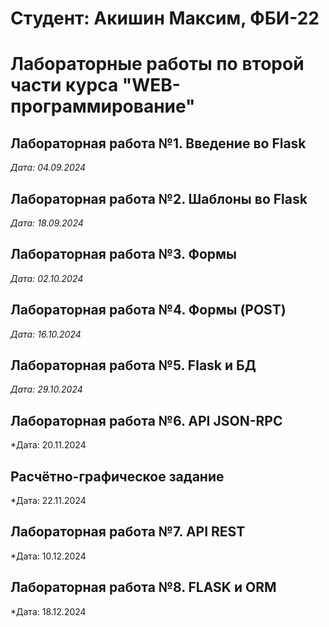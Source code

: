 # Студент: Акишин Максим, ФБИ-22

# Лабораторные работы по второй части курса "WEB-программирование"

## Лабораторная работа №1. Введение во Flask

*Дата: 04.09.2024*

## Лабораторная работа №2. Шаблоны во Flask

*Дата: 18.09.2024*

## Лабораторная работа №3. Формы

*Дата: 02.10.2024*

## Лабораторная работа №4. Формы (POST)

*Дата: 16.10.2024*

## Лабораторная работа №5. Flask и БД

*Дата: 29.10.2024*

## Лабораторная работа №6. API JSON-RPC

*Дата: 20.11.2024

## Расчётно-графическое задание

*Дата: 22.11.2024

## Лабораторная работа №7. API REST

*Дата: 10.12.2024

## Лабораторная работа №8. FLASK и ORM

*Дата: 18.12.2024